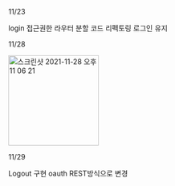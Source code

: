 
11/23

login 접근권한 라우터 분할
코드 리펙토링 
로그인 유지


11/28

<img width="180" alt="스크린샷 2021-11-28 오후 11 06 21" src="https://user-images.githubusercontent.com/73725736/143771316-c7d2e62a-6dd5-4dd5-8560-3e90c6ea3b59.png">


11/29

Logout 구현
oauth REST방식으로 변경
